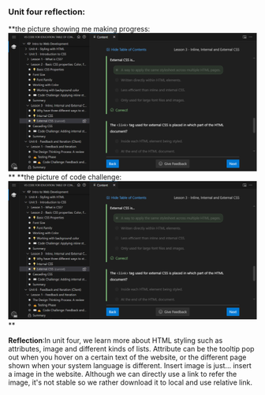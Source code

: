 ### **Unit four reflection:**

**the picture showing me making progress:![alt text](image.png) **
**the picture of code challenge:![alt text](image.png) **

**Reflection**:In unit four, we learn more about HTML styling such as attributes, image and different kinds of lists. Attribute can be the tooltip pop out when you hover on a certain text of the website, or the different page shown when your system language is different. Insert image is just... insert a image in the website. Although we can directly use a link to refer the image, it's not stable so we rather download it to local and use relative link.
